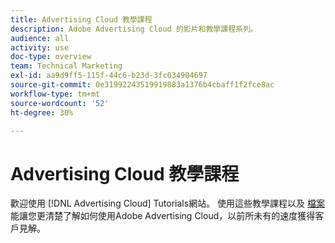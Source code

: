 ```yaml
---
title: Advertising Cloud 教學課程
description: Adobe Advertising Cloud 的影片和教學課程系列。
audience: all
activity: use
doc-type: overview
team: Technical Marketing
exl-id: aa9d9ff5-115f-44c6-b23d-3fc034904697
source-git-commit: 0e31992243519919883a1376b4cbaff1f2fce8ac
workflow-type: tm+mt
source-wordcount: '52'
ht-degree: 30%

---
```


# Advertising Cloud 教學課程

歡迎使用 [!DNL Advertising Cloud] Tutorials網站。 使用這些教學課程以及 [檔案](https://helpx.adobe.com/support/advertising-cloud.html) 能讓您更清楚了解如何使用Adobe Advertising Cloud，以前所未有的速度獲得客戶見解。

<!--
See other -learn tutorials landing pages to get ideas for additional content
-->
